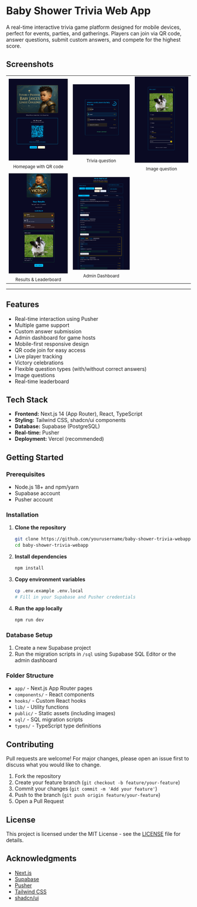 # Baby Shower Trivia Web App

A real-time interactive trivia game platform designed for mobile devices, perfect for events, parties, and gatherings. Players can join via QR code, answer questions, submit custom answers, and compete for the highest score.

## Screenshots

<table>
  <tr>
    <td align="center">
      <img src="public/images/homepage.png" alt="Homepage with QR code" width="320"/><br/>
      <sub>Homepage with QR code</sub>
    </td>
    <td align="center">
      <img src="public/images/question-trivia.png" alt="Player view of trivia question" width="320"/><br/>
      <sub>Trivia question</sub>
    </td>
    <td align="center">
      <img src="public/images/image-question.PNG" alt="Questions can include images" width="320"/><br/>
      <sub>Image question</sub>
    </td>
  </tr>
  <tr>
    <td align="center">
      <img src="public/images/results-page.png" alt="Results page showing victory screen, player ranking, and leaderboard" width="320"/><br/>
      <sub>Results & Leaderboard</sub>
    </td>
    <td align="center">
      <img src="public/images/admin-dashboard.png" alt="Admin dashboard for managing questions and game flow" width="320"/><br/>
      <sub>Admin Dashboard</sub>
    </td>
    <td></td>
  </tr>
</table>

---

## Features

- Real-time interaction using Pusher
- Multiple game support
- Custom answer submission
- Admin dashboard for game hosts
- Mobile-first responsive design
- QR code join for easy access
- Live player tracking
- Victory celebrations
- Flexible question types (with/without correct answers)
- Image questions
- Real-time leaderboard

## Tech Stack

- **Frontend:** Next.js 14 (App Router), React, TypeScript
- **Styling:** Tailwind CSS, shadcn/ui components
- **Database:** Supabase (PostgreSQL)
- **Real-time:** Pusher
- **Deployment:** Vercel (recommended)

## Getting Started

### Prerequisites
- Node.js 18+ and npm/yarn
- Supabase account
- Pusher account

### Installation

1. **Clone the repository**
   ```bash
   git clone https://github.com/yourusername/baby-shower-trivia-webapp.git
   cd baby-shower-trivia-webapp
   ```
2. **Install dependencies**
   ```bash
   npm install
   ```
3. **Copy environment variables**
   ```bash
   cp .env.example .env.local
   # Fill in your Supabase and Pusher credentials
   ```
4. **Run the app locally**
   ```bash
   npm run dev
   ```

### Database Setup
1. Create a new Supabase project
2. Run the migration scripts in `/sql` using Supabase SQL Editor or the admin dashboard

### Folder Structure
- `app/` - Next.js App Router pages
- `components/` - React components
- `hooks/` - Custom React hooks
- `lib/` - Utility functions
- `public/` - Static assets (including images)
- `sql/` - SQL migration scripts
- `types/` - TypeScript type definitions

## Contributing

Pull requests are welcome! For major changes, please open an issue first to discuss what you would like to change.

1. Fork the repository
2. Create your feature branch (`git checkout -b feature/your-feature`)
3. Commit your changes (`git commit -m 'Add your feature'`)
4. Push to the branch (`git push origin feature/your-feature`)
5. Open a Pull Request

## License

This project is licensed under the MIT License - see the [LICENSE](LICENSE) file for details.

## Acknowledgments
- [Next.js](https://nextjs.org/)
- [Supabase](https://supabase.io/)
- [Pusher](https://pusher.com/)
- [Tailwind CSS](https://tailwindcss.com/)
- [shadcn/ui](https://ui.shadcn.com/)
